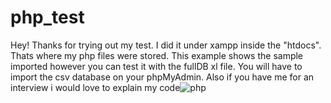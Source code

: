 # php_test

Hey!
Thanks for trying out my test. I did it under xampp inside the "htdocs". Thats where my php files were stored. This example shows the sample imported however you can test it with the fullDB xl file. You will have to import the csv database on your phpMyAdmin. Also if you have me for an interview i would love to explain my code![php](https://user-images.githubusercontent.com/82602169/192159087-a382eeb6-8569-4947-988c-24cdf5cb5b3c.png)
